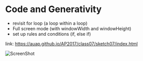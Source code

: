 # Code and Generativity

- revisit for loop (a loop within a loop)
- Full screen mode (with windowWidth and windowHeight)
- set up rules and conditions (if, else if)

link: https://auap.github.io/AP2017/class07/sketch07/index.html

![ScreenShot](https://cdn.rawgit.com/AUAP/AP2017/8df60a8e/class07/Screen%20Shot%202017-02-27%20at%203.13.31%20PM.png)
